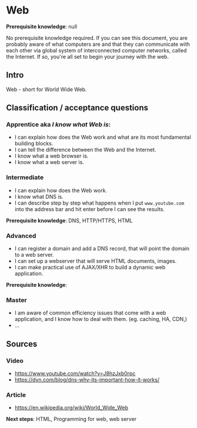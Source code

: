 # Web

**Prerequisite knowledge**: null

No prerequisite knowledge required. If you can see this document, you are probably aware of what computers are and that they can communicate with each other via global system of interconnected computer networks, called the Internet. If so, you're all set to begin your journey with the web.

## Intro
Web - short for World Wide Web.

## Classification / acceptance questions
### Apprentice aka _I know what Web is_:
- I can explain how does the Web work and what are its most fundamental building blocks.
- I can tell the difference between the Web and the Internet.
- I know what a web browser is.
- I know what a web server is.

### Intermediate
- I can explain how does the Web work.
- I know what DNS is.
- I can describe step by step what happens when I put `www.youtube.com` into the address bar and hit enter before I can see the results.

**Prerequisite knowledge**: DNS, HTTP/HTTPS, HTML

### Advanced
- I can register a domain and add a DNS record, that will point the domain to a web server.
- I can set up a webserver that will serve HTML documents, images.
- I can make practical use of AJAX/XHR to build a dynamic web application.

**Prerequisite knowledge**: 

### Master
- I am aware of common efficiency issues that come with a web application, and I know how to deal with them. (eg. caching, HA, CDN,)
- ...

## Sources
### Video
- https://www.youtube.com/watch?v=J8hzJxb0rpc
- https://dyn.com/blog/dns-why-its-important-how-it-works/

### Article
- https://en.wikipedia.org/wiki/World_Wide_Web



**Next steps**: HTML, Programming for web, web server
